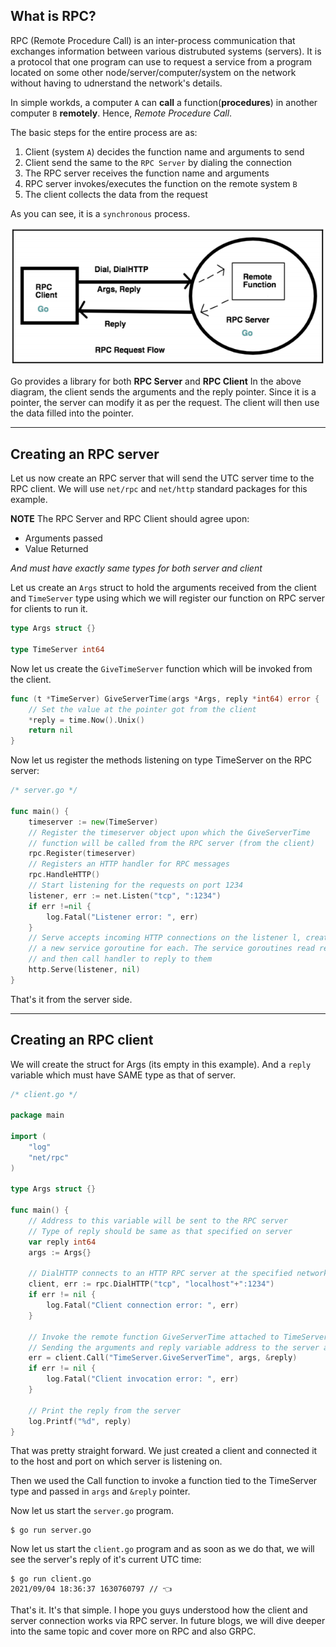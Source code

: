 ## What is RPC?

RPC (Remote Procedure Call) is an inter-process communication that exchanges information between various distrubuted systems (servers).
It is a protocol that one program can use to request a service from a program located on some other node/server/computer/system on the network without having to udnerstand the network's details.

In simple workds, a computer `A` can **call** a function(**procedures**) in another computer `B` **remotely**. Hence, _Remote Procedure Call_.

The basic steps for the entire process are as:

1. Client (system `A`) decides the function name and arguments to send
2. Client send the same to the `RPC Server` by dialing the connection
3. The RPC server receives the function name and arguments
4. RPC server invokes/executes the function on the remote system `B`
5. The client collects the data from the request

As you can see, it is a `synchronous` process.

![](2021-09-04-18-04-14.png)

Go provides a library for both **RPC Server** and **RPC Client**
In the above diagram, the client sends the arguments and the reply pointer. Since it is a pointer, the server can modify it as per the request. The client will then use the data filled into the pointer.

---

## Creating an RPC server

Let us now create an RPC server that will send the UTC server time to the RPC client. We will use `net/rpc` and `net/http` standard packages for this example.

**NOTE** The RPC Server and RPC Client should agree upon:

- Arguments passed
- Value Returned

_And must have exactly same types for both server and client_

Let us create an `Args` struct to hold the arguments received from the client and `TimeServer` type using which we will register our function on RPC server for clients to run it.

```Go
type Args struct {}

type TimeServer int64
```

Now let us create the `GiveTimeServer` function which will be invoked from the client.

```Go
func (t *TimeServer) GiveServerTime(args *Args, reply *int64) error {
	// Set the value at the pointer got from the client
	*reply = time.Now().Unix()
	return nil
}
```

Now let us register the methods listening on type TimeServer on the RPC server:

```Go
/* server.go */

func main() {
	timeserver := new(TimeServer)
	// Register the timeserver object upon which the GiveServerTime
	// function will be called from the RPC server (from the client)
	rpc.Register(timeserver)
	// Registers an HTTP handler for RPC messages
	rpc.HandleHTTP()
	// Start listening for the requests on port 1234
	listener, err := net.Listen("tcp", ":1234")
	if err !=nil {
		log.Fatal("Listener error: ", err)
	}
	// Serve accepts incoming HTTP connections on the listener l, creating
	// a new service goroutine for each. The service goroutines read requests
	// and then call handler to reply to them
	http.Serve(listener, nil)
}
```

That's it from the server side.

---

## Creating an RPC client

We will create the struct for Args (its empty in this example). And a `reply` variable which must have SAME type as that of server.

```Go
/* client.go */

package main

import (
	"log"
	"net/rpc"
)

type Args struct {}

func main() {
	// Address to this variable will be sent to the RPC server
	// Type of reply should be same as that specified on server
	var reply int64
	args := Args{}

	// DialHTTP connects to an HTTP RPC server at the specified network
	client, err := rpc.DialHTTP("tcp", "localhost"+":1234")
	if err != nil {
		log.Fatal("Client connection error: ", err)
	}

	// Invoke the remote function GiveServerTime attached to TimeServer pointer
	// Sending the arguments and reply variable address to the server as well
	err = client.Call("TimeServer.GiveServerTime", args, &reply)
	if err != nil {
		log.Fatal("Client invocation error: ", err)
	}

	// Print the reply from the server
	log.Printf("%d", reply)
}

```

That was pretty straight forward. We just created a client and connected it to the host and port on which server is listening on.

Then we used the Call function to invoke a function tied to the TimeServer type and passed in `args` and `&reply` pointer.

Now let us start the `server.go` program.

```
$ go run server.go
```

Now let us start the `client.go` program and as soon as we do that, we will see the server's reply of it's current UTC time:

```
$ go run client.go
2021/09/04 18:36:37 1630760797 // 👈
```

That's it. It's that simple. I hope you guys understood how the client and server connection works via RPC server. In future blogs, we will dive deeper into the same topic and cover more on RPC and also GRPC.
